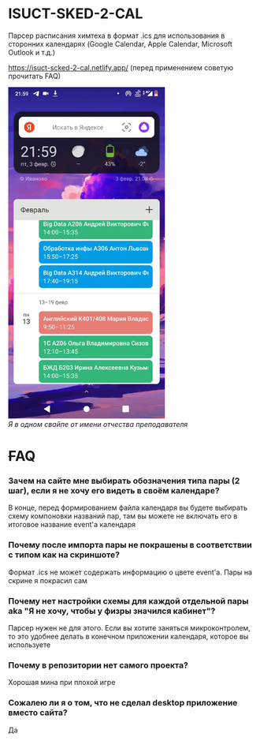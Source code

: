 # ISUCT-SKED-2-CAL
Парсер расписания химтеха в формат .ics для использования в сторонних календарях (Google Calendar, Apple Calendar, Microsoft Outlook и т.д.)  

https://isuct-scked-2-cal.netlify.app/ (перед применением советую прочитать FAQ)

![Google Cal Widget](https://github.com/GeroiGorodskoyZastroiki/isuct-sked-2-cal-new/blob/main/phone.jpg)   
*Я в одном свайпе от имени отчества преподавателя*

# ~~F~~AQ
### Зачем на сайте мне выбирать обозначения типа пары (2 шаг), если я не хочу его видеть в своём календаре?
В конце, перед формированием файла календаря вы будете выбирать схему компоновки названий пар, там вы можете не включать его в итоговое название event'a календаря
### Почему после импорта пары не покрашены в соответствии с типом как на скриншоте?
Формат .ics не может содержать информацию о цвете event'a. Пары на скрине я покрасил сам
### Почему нет настройки схемы для каждой отдельной пары aka "Я не хочу, чтобы у физры значился кабинет"?
Парсер нужен не для этого. Если вы хотите заняться микроконтролем, то это удобнее делать в конечном приложении календаря, которое вы используете
### Почему в репозитории нет самого проекта?
Хорошая мина при плохой игре
### Сожалею ли я о том, что не сделал desktop приложение вместо сайта?
Да
